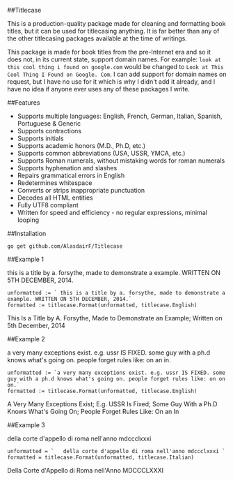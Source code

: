 ##Titlecase

This is a production-quality package made for cleaning and formatting book titles, but it can be used for titlecasing anything. It is far better than any of the other titlecasing packages available at the time of writings.

This package is made for book titles from the pre-Internet era and so it does not, in its current state, support domain names. For example: `look at this cool thing i found on google.com` would be changed to `Look at This Cool Thing I Found on Google. Com`. I can add support for domain names on request, but I have no use for it which is why I didn't add it already, and I have no idea if anyone ever uses any of these packages I write.

##Features

* Supports multiple languages: English, French, German, Italian, Spanish, Portuguese & Generic
* Supports contractions
* Supports initials
* Supports academic honors (M.D., Ph.D, etc.)
* Supports common abbreviations (USA, USSR, YMCA, etc.)
* Supports Roman numerals, without mistaking words for roman numerals
* Supports hyphenation and slashes
* Repairs grammatical errors in English
* Redetermines whitespace
* Converts or strips inappropriate punctuation
* Decodes all HTML entities
* Fully UTF8 compliant
* Written for speed and efficiency - no regular expressions, minimal looping

##Installation

    go get github.com/AlasdairF/Titlecase

##Example 1

this is a title by a. forsythe, made to demonstrate a example. WRITTEN ON 5TH DECEMBER, 2014.

    unformatted := ` this is a title by a. forsythe, made to demonstrate a example. WRITTEN ON 5TH DECEMBER, 2014.`
    formatted := titlecase.Format(unformatted, titlecase.English)
    
This Is a Title by A. Forsythe, Made to Demonstrate an Example; Written on 5th December, 2014

##Example 2

a very many exceptions exist. e.g. ussr IS FIXED. some guy with a ph.d knows what's going on. people forget rules like: on an in.

    unformatted := `a very many exceptions exist. e.g. ussr IS FIXED. some guy with a ph.d knows what's going on. people forget rules like: on on on.`
    formatted := titlecase.Format(unformatted, titlecase.English)
    
A Very Many Exceptions Exist; E.g. USSR Is Fixed; Some Guy With a Ph.D Knows What's Going On; People Forget Rules Like: On an In

##Example 3

della corte d'appello di roma nell'anno mdccclxxxi

    unformatted = `   della corte d'appello di roma nell'anno mdccclxxxi `
    formatted = titlecase.Format(unformatted, titlecase.Italian)

Della Corte d'Appello di Roma nell'Anno MDCCCLXXXI
